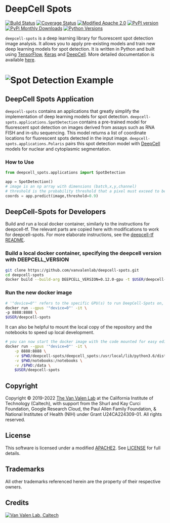 # DeepCell Spots

[![Build Status](https://github.com/vanvalenlab/deepcell-spots/workflows/build/badge.svg)](https://github.com/vanvalenlab/deepcell-spots/actions)
[![Coverage Status](https://coveralls.io/repos/github/vanvalenlab/deepcell-spots/badge.svg)](https://coveralls.io/github/vanvalenlab/deepcell-spots)
[![Modified Apache 2.0](https://img.shields.io/badge/license-Modified%20Apache%202-blue)](https://github.com/vanvalenlab/deepcell-spots/blob/master/LICENSE)
[![PyPI version](https://badge.fury.io/py/DeepCell-Spots.svg)](https://badge.fury.io/py/DeepCell-Spots)
[![PyPi Monthly Downloads](https://img.shields.io/pypi/dm/deepcell-spots)](https://pypistats.org/packages/deepcell-spots)
[![Python Versions](https://img.shields.io/pypi/pyversions/deepcell-spots.svg)](https://pypi.org/project/deepcell-spots/)

`deepcell-spots` is a deep learning library for fluorescent spot detection image analysis. It allows you to apply pre-existing models and train new deep learning models for spot detection. It is written in Python and built using [TensorFlow](https://github.com/tensorflow/tensorflow), [Keras](https://www.tensorflow.org/guide/keras) and [DeepCell](https://github.com/vanvalenlab/deepcell-tf). More detailed documentation is available [here](https://deepcell-spots.readthedocs.io/).

# ![Spot Detection Example](https://raw.githubusercontent.com/vanvalenlab/deepcell-spots/mly/docs/docs/images/spot_montage.png)

## DeepCell Spots Application

`deepcell-spots` contains an applications that greatly simplify the implementation of deep learning models for spot detection. `deepcell-spots.applications.SpotDetection` contains a pre-trained model for fluorescent spot detection on images derived from assays such as RNA FISH and in-situ sequencing. This model returns a list of coordinate locations for fluorescent spots detected in the input image. `deepcell-spots.applications.Polaris` pairs this spot detection model with [DeepCell](https://github.com/vanvalenlab/deepcell-tf) models for nuclear and cytoplasmic segmentation.

### How to Use

```python
from deepcell_spots.applications import SpotDetection

app = SpotDetection()
# image is an np array with dimensions (batch,x,y,channel)
# threshold is the probability threshold that a pixel must exceed to be considered a spot
coords = app.predict(image,threshold=0.9)
```

## DeepCell-Spots for Developers

Build and run a local docker container, similarly to the instructions for deepcell-tf. The relevant parts are copied here with modifications to work for deepcell-spots. For more elaborate instructions, see the [deepcell-tf README](https://github.com/vanvalenlab/deepcell-tf/blob/master/README.md).

### Build a local docker container, specifying the deepcell version with DEEPCELL_VERSION

```bash
git clone https://github.com/vanvalenlab/deepcell-spots.git
cd deepcell-spots
docker build --build-arg DEEPCELL_VERSION=0.12.0-gpu -t $USER/deepcell-spots . 
```

### Run the new docker image

```bash
# '"device=0"' refers to the specific GPU(s) to run DeepCell-Spots on, and is not required
docker run --gpus '"device=0"' -it \
-p 8888:8888 \
$USER/deepcell-spots
```

It can also be helpful to mount the local copy of the repository and the notebooks to speed up local development.

```bash
# you can now start the docker image with the code mounted for easy editing
docker run --gpus '"device=0"' -it \
    -p 8888:8888 \
    -v $PWD/deepcell-spots/deepcell_spots:/usr/local/lib/python3.6/dist-packages/deepcell_spots \
    -v $PWD/notebooks:/notebooks \
    -v /$PWD:/data \
    $USER/deepcell-spots
```

## Copyright

Copyright © 2019-2022 [The Van Valen Lab](http://www.vanvalen.caltech.edu/) at the California Institute of Technology (Caltech), with support from the Shurl and Kay Curci Foundation, Google Research Cloud, the Paul Allen Family Foundation, & National Institutes of Health (NIH) under Grant U24CA224309-01.
All rights reserved.

## License

This software is licensed under a modified [APACHE2](https://github.com/vanvalenlab/deepcell-spots/blob/master/LICENSE). See [LICENSE](https://github.com/vanvalenlab/deepcell-spots/blob/master/LICENSE) for full details.

## Trademarks

All other trademarks referenced herein are the property of their respective owners.

## Credits

[![Van Valen Lab, Caltech](https://upload.wikimedia.org/wikipedia/commons/7/75/Caltech_Logo.svg)](http://www.vanvalen.caltech.edu/)
